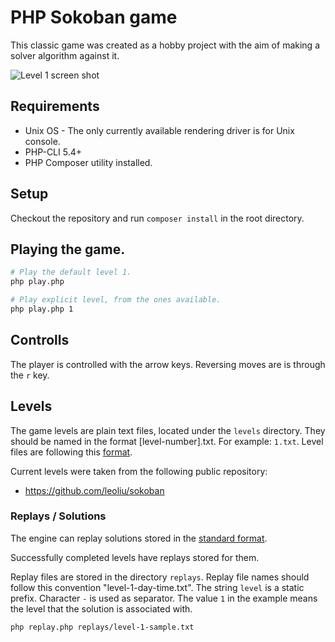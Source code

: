 # PHP Sokoban game

This classic game was created as a hobby project with the aim of making a solver
algorithm against it.

![Level 1 screen shot](https://image.ibb.co/n9ZpyF/Workspace_1_056.png)

## Requirements
 - Unix OS - The only currently available rendering driver is for Unix console.
 - PHP-CLI 5.4+
 - PHP Composer utility installed.

## Setup

Checkout the repository and run ```composer install``` in the root directory.

## Playing the game.

```sh
# Play the default level 1.
php play.php 

# Play explicit level, from the ones available.
php play.php 1

```

## Controlls

The player is controlled with the arrow keys. Reversing moves are is through
the ```r``` key.

## Levels

The game levels are plain text files, located under the ```levels``` directory.
They should be named in the format [level-number].txt. For example: ```1.txt```.
Level files are following this [format](http://sokobano.de/wiki/index.php?title=Level_format#Level).

Current levels were taken from the following public repository:
 - https://github.com/leoliu/sokoban

### Replays / Solutions

The engine can replay solutions stored in the [standard format](http://sokobano.de/wiki/index.php?title=Level_format#Solution).

Successfully completed levels have replays stored for them.

Replay files are stored in the directory ```replays```. Replay file names
should follow this convention "level-1-day-time.txt". The string `level` is a
static prefix. Character `-` is used as separator. The value `1` in the example
means the level that the solution is associated with.

```sh
php replay.php replays/level-1-sample.txt
```
